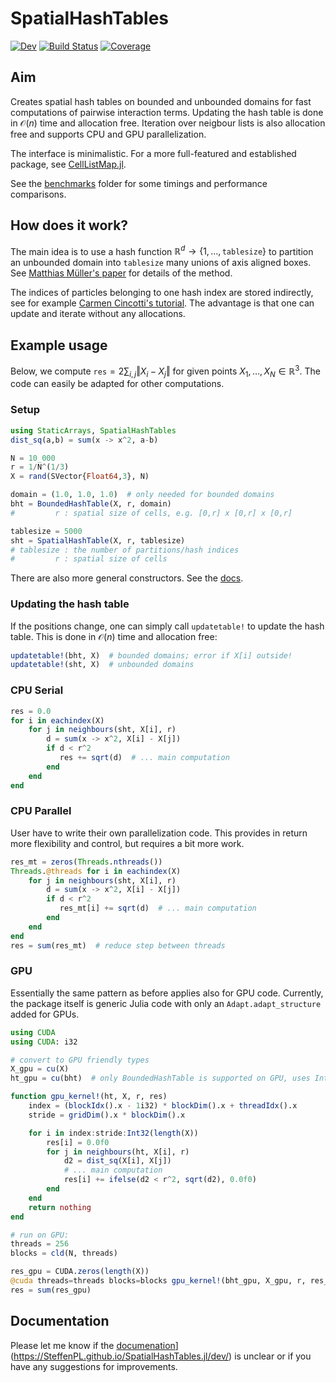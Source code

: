 # SpatialHashTables
<!-- 
[![Docs](https://img.shields.io/badge/docs-stable-blue.svg)](https://SteffenPL.github.io/SpatialHashTables.jl/stable/) -->

[![Dev](https://img.shields.io/badge/docs-dev-blue.svg)](https://SteffenPL.github.io/SpatialHashTables.jl/dev/)
[![Build Status](https://github.com/SteffenPL/SpatialHashTables.jl/actions/workflows/CI.yml/badge.svg?branch=main)](https://github.com/SteffenPL/SpatialHashTables.jl/actions/workflows/CI.yml?query=branch%3Amain)
[![Coverage](https://codecov.io/gh/SteffenPL/SpatialHashTables.jl/branch/main/graph/badge.svg)](https://codecov.io/gh/SteffenPL/SpatialHashTables.jl)

## Aim 

Creates spatial hash tables on bounded and unbounded domains for fast 
computations of pairwise interaction terms. Updating the hash table is 
done in $\mathcal{O}(n)$ time and allocation free. Iteration over neigbour lists 
is also allocation free and supports CPU and GPU parallelization.

The interface is minimalistic. For a more full-featured and established package, see [CellListMap.jl](https://github.com/m3g/CellListMap.jl).

See the [benchmarks](https://github.com/SteffenPL/SpatialHashTables.jl/tree/main/benchmarks) folder for some timings and performance comparisons.

## How does it work?

 The main idea is to use a hash function $\mathbb{R}^{d} \to \{1,\dots,\texttt{tablesize}\}$ to partition an unbounded domain into `tablesize` many unions of axis aligned boxes. See [Matthias Müller's paper](https://matthias-research.github.io/pages/publications/tetraederCollision.pdf) for details of the method.

The indices of particles belonging to one hash index are stored indirectly, see for example [Carmen Cincotti's tutorial](https://carmencincotti.com/2022-10-31/spatial-hash-maps-part-one/). The advantage is that one can update and iterate without any allocations.

## Example usage

Below, we compute $\mathtt{res} = 2 \sum_{i,j} \Vert X_i - X_j \Vert$ for given points $X_1,\dots,X_N \in \mathbb{R}^3$. The code can easily be adapted for other computations.

### Setup

```julia
using StaticArrays, SpatialHashTables
dist_sq(a,b) = sum(x -> x^2, a-b) 

N = 10_000
r = 1/N^(1/3)
X = rand(SVector{Float64,3}, N)

domain = (1.0, 1.0, 1.0)  # only needed for bounded domains
bht = BoundedHashTable(X, r, domain)  
#         r : spatial size of cells, e.g. [0,r] x [0,r] x [0,r]

tablesize = 5000
sht = SpatialHashTable(X, r, tablesize)
# tablesize : the number of partitions/hash indices
#         r : spatial size of cells
```
There are also more general constructors. See the [docs](https://SteffenPL.github.io/SpatialHashTables.jl/dev/).

### Updating the hash table

If the positions change, one can simply call `updatetable!` to update the hash table. This is done in $\mathcal{O}(n)$ time and allocation free:
```julia
updatetable!(bht, X)  # bounded domains; error if X[i] outside!
updatetable!(sht, X)  # unbounded domains
```

### CPU Serial

```julia
res = 0.0
for i in eachindex(X)
    for j in neighbours(sht, X[i], r)
        d = sum(x -> x^2, X[i] - X[j])
        if d < r^2
           res += sqrt(d)  # ... main computation
        end
    end
end
```

### CPU Parallel

User have to write their own parallelization code. This provides in return more flexibility and control, but requires a bit more work.
```julia
res_mt = zeros(Threads.nthreads())
Threads.@threads for i in eachindex(X)
    for j in neighbours(sht, X[i], r)
        d = sum(x -> x^2, X[i] - X[j])
        if d < r^2
           res_mt[i] += sqrt(d)  # ... main computation
        end
    end
end
res = sum(res_mt)  # reduce step between threads
```

### GPU

Essentially the same pattern as before applies also for GPU code. Currently, the package itself is generic Julia code with only an `Adapt.adapt_structure` added for GPUs.
```julia
using CUDA
using CUDA: i32 

# convert to GPU friendly types
X_gpu = cu(X)
ht_gpu = cu(bht)  # only BoundedHashTable is supported on GPU, uses Int32/Float32

function gpu_kernel!(ht, X, r, res)
    index = (blockIdx().x - 1i32) * blockDim().x + threadIdx().x
    stride = gridDim().x * blockDim().x

    for i in index:stride:Int32(length(X))
        res[i] = 0.0f0
        for j in neighbours(ht, X[i], r)        
            d2 = dist_sq(X[i], X[j]) 
            # ... main computation
            res[i] += ifelse(d2 < r^2, sqrt(d2), 0.0f0)  
        end
    end
    return nothing
end

# run on GPU:
threads = 256
blocks = cld(N, threads)

res_gpu = CUDA.zeros(length(X))
@cuda threads=threads blocks=blocks gpu_kernel!(bht_gpu, X_gpu, r, res_gpu)
res = sum(res_gpu)
```


## Documentation 

Please let me know if the [documenation](https://img.shields.io/badge/docs-dev-blue.svg)](https://SteffenPL.github.io/SpatialHashTables.jl/dev/) is unclear or if you have any suggestions for improvements.